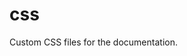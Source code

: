 <!--
SPDX-FileCopyrightText: 2023 The eminus developers
SPDX-License-Identifier: Apache-2.0
-->
# css

Custom CSS files for the documentation.
